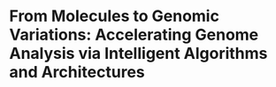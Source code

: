 # From Molecules to Genomic Variations: Accelerating Genome Analysis via Intelligent Algorithms and Architectures
